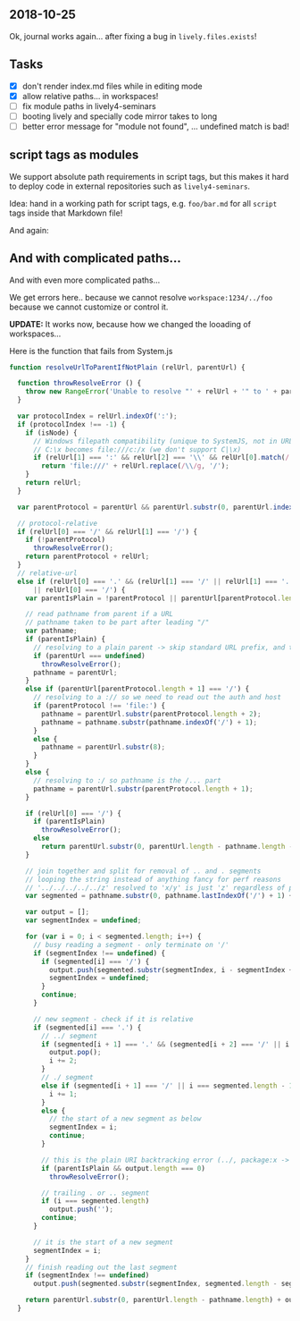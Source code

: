 ## 2018-10-25

Ok, journal works again... after fixing a bug in `lively.files.exists`!


## Tasks

- [X] don't render  index.md files  while in editing mode
- [X] allow relative paths... in workspaces!
- [ ] fix module paths in lively4-seminars
- [ ] booting lively and specially code mirror takes to long
- [ ] better error message for "module not found", ... undefined match is bad!

## script tags as modules

We support absolute path requirements in script tags, but this makes it hard to deploy code in external repositories such as `lively4-seminars`. 

Idea: hand in a working path for script tags, e.g. `foo/bar.md` for all `script` tags inside that Markdown file!

<script>

import foo from "./mymodule.js"

// import foo from "./demos/foo.js"

foo(3)

</script>

And again:

<script>

foo(3)

</script>

## And with complicated paths...

<script>

import foo2 from "./../2018-10-25.md/mymodule.js"

// import foo from "./demos/foo.js"

foo2(3)

</script>


And with even more complicated paths...

<script>

import foo3 from "../2018-10-25.md/mymodule.js"

// import foo from "./demos/foo.js"

foo3(3)

</script>


We get errors here.. because we cannot resolve `workspace:1234/../foo` because we cannot customize or control it. 

**UPDATE:** It works now, because how we changed the looading of workspaces...


Here is the function that fails from System.js

```javascript
function resolveUrlToParentIfNotPlain (relUrl, parentUrl) {

  function throwResolveError () {
    throw new RangeError('Unable to resolve "' + relUrl + '" to ' + parentUrl);
  }

  var protocolIndex = relUrl.indexOf(':');
  if (protocolIndex !== -1) {
    if (isNode) {
      // Windows filepath compatibility (unique to SystemJS, not in URL spec at all)
      // C:\x becomes file:///c:/x (we don't support C|\x)
      if (relUrl[1] === ':' && relUrl[2] === '\\' && relUrl[0].match(/[a-z]/i) && parentUrl.substr(0, 5) === 'file:')
        return 'file:///' + relUrl.replace(/\\/g, '/');
    }
    return relUrl;
  }

  var parentProtocol = parentUrl && parentUrl.substr(0, parentUrl.indexOf(':') + 1);

  // protocol-relative
  if (relUrl[0] === '/' && relUrl[1] === '/') {
    if (!parentProtocol)
      throwResolveError();
    return parentProtocol + relUrl;
  }
  // relative-url
  else if (relUrl[0] === '.' && (relUrl[1] === '/' || relUrl[1] === '.' && (relUrl[2] === '/' || relUrl.length === 2) || relUrl.length === 1)
      || relUrl[0] === '/') {
    var parentIsPlain = !parentProtocol || parentUrl[parentProtocol.length] !== '/';

    // read pathname from parent if a URL
    // pathname taken to be part after leading "/"
    var pathname;
    if (parentIsPlain) {
      // resolving to a plain parent -> skip standard URL prefix, and treat entire parent as pathname
      if (parentUrl === undefined)
        throwResolveError();
      pathname = parentUrl;
    }
    else if (parentUrl[parentProtocol.length + 1] === '/') {
      // resolving to a :// so we need to read out the auth and host
      if (parentProtocol !== 'file:') {
        pathname = parentUrl.substr(parentProtocol.length + 2);
        pathname = pathname.substr(pathname.indexOf('/') + 1);
      }
      else {
        pathname = parentUrl.substr(8);
      }
    }
    else {
      // resolving to :/ so pathname is the /... part
      pathname = parentUrl.substr(parentProtocol.length + 1);
    }

    if (relUrl[0] === '/') {
      if (parentIsPlain)
        throwResolveError();
      else
        return parentUrl.substr(0, parentUrl.length - pathname.length - 1) + relUrl;
    }

    // join together and split for removal of .. and . segments
    // looping the string instead of anything fancy for perf reasons
    // '../../../../../z' resolved to 'x/y' is just 'z' regardless of parentIsPlain
    var segmented = pathname.substr(0, pathname.lastIndexOf('/') + 1) + relUrl;

    var output = [];
    var segmentIndex = undefined;

    for (var i = 0; i < segmented.length; i++) {
      // busy reading a segment - only terminate on '/'
      if (segmentIndex !== undefined) {
        if (segmented[i] === '/') {
          output.push(segmented.substr(segmentIndex, i - segmentIndex + 1));
          segmentIndex = undefined;
        }
        continue;
      }

      // new segment - check if it is relative
      if (segmented[i] === '.') {
        // ../ segment
        if (segmented[i + 1] === '.' && (segmented[i + 2] === '/' || i === segmented.length - 2)) {
          output.pop();
          i += 2;
        }
        // ./ segment
        else if (segmented[i + 1] === '/' || i === segmented.length - 1) {
          i += 1;
        }
        else {
          // the start of a new segment as below
          segmentIndex = i;
          continue;
        }

        // this is the plain URI backtracking error (../, package:x -> error)
        if (parentIsPlain && output.length === 0)
          throwResolveError();

        // trailing . or .. segment
        if (i === segmented.length)
          output.push('');
        continue;
      }

      // it is the start of a new segment
      segmentIndex = i;
    }
    // finish reading out the last segment
    if (segmentIndex !== undefined)
      output.push(segmented.substr(segmentIndex, segmented.length - segmentIndex));

    return parentUrl.substr(0, parentUrl.length - pathname.length) + output.join('');
  }
```